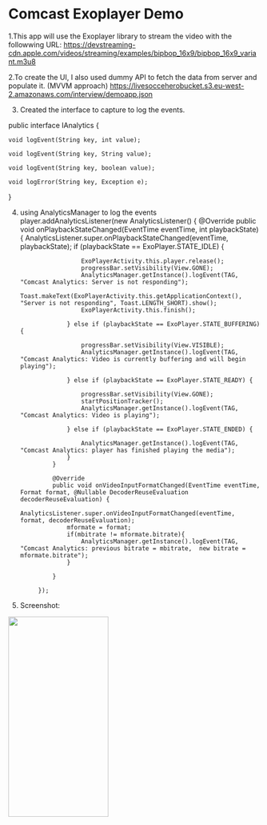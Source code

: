# Comcast Exoplayer Demo

1.This app will use the Exoplayer library to stream the video with the followwing URL: 
https://devstreaming-cdn.apple.com/videos/streaming/examples/bipbop_16x9/bipbop_16x9_variant.m3u8

2.To create the UI, I also used dummy API to fetch the data from server and populate it. (MVVM approach)
https://livesocceherobucket.s3.eu-west-2.amazonaws.com/interview/demoapp.json

3. Created the interface to capture to log the events.

public interface IAnalytics {

    void logEvent(String key, int value);

    void logEvent(String key, String value);

    void logEvent(String key, boolean value);

    void logError(String key, Exception e);

}

4. using  AnalyticsManager to log the events
player.addAnalyticsListener(new AnalyticsListener() {
                @Override
                public void onPlaybackStateChanged(EventTime eventTime, int playbackState) {
                    AnalyticsListener.super.onPlaybackStateChanged(eventTime, playbackState);
                    if (playbackState == ExoPlayer.STATE_IDLE) {

                        ExoPlayerActivity.this.player.release();
                        progressBar.setVisibility(View.GONE);
                        AnalyticsManager.getInstance().logEvent(TAG, "Comcast Analytics: Server is not responding");
                        Toast.makeText(ExoPlayerActivity.this.getApplicationContext(), "Server is not responding", Toast.LENGTH_SHORT).show();
                        ExoPlayerActivity.this.finish();

                    } else if (playbackState == ExoPlayer.STATE_BUFFERING) {

                        progressBar.setVisibility(View.VISIBLE);
                        AnalyticsManager.getInstance().logEvent(TAG, "Comcast Analytics: Video is currently buffering and will begin playing");

                    } else if (playbackState == ExoPlayer.STATE_READY) {

                        progressBar.setVisibility(View.GONE);
                        startPositionTracker();
                        AnalyticsManager.getInstance().logEvent(TAG, "Comcast Analytics: Video is playing");

                    } else if (playbackState == ExoPlayer.STATE_ENDED) {

                        AnalyticsManager.getInstance().logEvent(TAG, "Comcast Analytics: player has finished playing the media");
                    }
                }

                @Override
                public void onVideoInputFormatChanged(EventTime eventTime, Format format, @Nullable DecoderReuseEvaluation decoderReuseEvaluation) {
                    AnalyticsListener.super.onVideoInputFormatChanged(eventTime, format, decoderReuseEvaluation);
                    mformate = format;
                    if(mbitrate != mformate.bitrate){
                        AnalyticsManager.getInstance().logEvent(TAG, "Comcast Analytics: previous bitrate = mbitrate,  new bitrate = mformate.bitrate");
                    }

                }

            });
            
5. Screenshot:
<img src="https://user-images.githubusercontent.com/116047657/196321231-17cd8f1e-8e37-4c5a-8098-7c411a1b16ec.png" width="200" height="400" />



